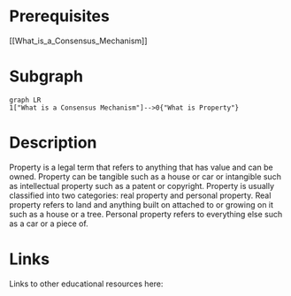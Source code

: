 # Prerequisites
[[What_is_a_Consensus_Mechanism]]



# Subgraph

```mermaid
graph LR
1["What is a Consensus Mechanism"]-->0{"What is Property"}
```



# Description
Property is a legal term that refers to anything that has value and can be owned. Property can be tangible such as a house or car or intangible such as intellectual property such as a patent or copyright. Property is usually classified into two categories: real property and personal property. Real property refers to land and anything built on attached to or growing on it such as a house or a tree. Personal property refers to everything else such as a car or a piece of.

# Links
Links to other educational resources here: